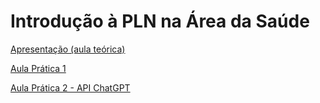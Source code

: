 # Introdução à PLN na Área da Saúde

[Apresentação (aula teórica)](introducao-pln-saude-2023.pdf)

[Aula Prática 1](colab/[PRATICA]IntroducaoPLNSaude_2023.ipynb)

[Aula Prática 2 - API ChatGPT](colab/chatGPT.ipynb)
